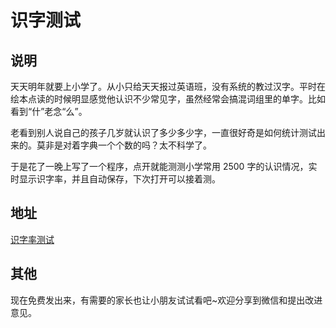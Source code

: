 # 识字测试

## 说明

天天明年就要上小学了。从小只给天天报过英语班，没有系统的教过汉字。平时在绘本点读的时候明显感觉他认识不少常见字，虽然经常会搞混词组里的单字。比如看到“什”老念“么”。

老看到别人说自己的孩子几岁就认识了多少多少字，一直很好奇是如何统计测试出来的。莫非是对着字典一个个数的吗？太不科学了。

于是花了一晚上写了一个程序，点开就能测测小学常用 2500 字的认识情况，实时显示识字率，并且自动保存，下次打开可以接着测。

## 地址

[识字率测试](http://tools.codingyang.com/word)

## 其他

现在免费发出来，有需要的家长也让小朋友试试看吧~欢迎分享到微信和提出改进意见。

